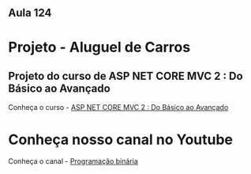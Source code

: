 ## Aula 124

# Projeto - Aluguel de Carros 
## Projeto do curso de ASP NET CORE MVC 2 : Do Básico ao Avançado 

Conheça o curso - [ASP NET CORE MVC 2 : Do Básico ao Avançado](https://bit.ly/netcoremvc2) 

# Conheça nosso canal no Youtube
Conheça o canal - [Programação binária](https://bit.ly/canalytpor)  
